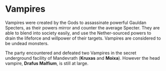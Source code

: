 # Vampires

Vampires were created by the Gods to assassinate powerful Gauldan Specters, as their powers mirror and counter the average Specter. They are able to blend into society easily, and use the Nether-sourced powers to drain the lifeforce and willpower of their targets. Vampires are considered to be undead monsters.

The party encountered and defeated two Vampires in the secret underground facility of Mandevrath (**Kruxas** and **Moixa**). However the head vampire, **Drafus Malfium**, is still at large.
